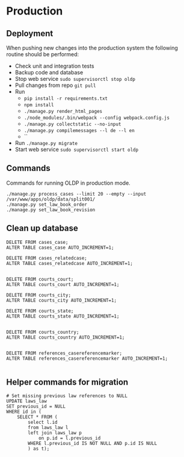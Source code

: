# Production

## Deployment

When pushing new changes into the production system the following routine should be performed:

 - Check unit and integration tests
 - Backup code and database
 - Stop web service `sudo supervisorctl stop oldp`
 - Pull changes from repo `git pull`
 - Run
    - `pip install -r requirements.txt`
    - `npm install`
    - `./manage.py render_html_pages`
    - `./node_modules/.bin/webpack --config webpack.config.js`
    - `./manage.py collectstatic --no-input`
    - `./manage.py compilemessages --l de --l en`
    - ``
 - Run `./manage.py migrate`
 - Start web service `sudo supervisorctl start oldp`


## Commands

Commands for running OLDP in production mode.


```
./manage.py process_cases --limit 20 --empty --input /var/www/apps/oldp/data/split001/
./manage.py set_law_book_order
./manage.py set_law_book_revision
```

## Clean up database

```
DELETE FROM cases_case;
ALTER TABLE cases_case AUTO_INCREMENT=1;

DELETE FROM cases_relatedcase;
ALTER TABLE cases_relatedcase AUTO_INCREMENT=1;


DELETE FROM courts_court;
ALTER TABLE courts_court AUTO_INCREMENT=1;

DELETE FROM courts_city;
ALTER TABLE courts_city AUTO_INCREMENT=1;

DELETE FROM courts_state;
ALTER TABLE courts_state AUTO_INCREMENT=1;


DELETE FROM courts_country;
ALTER TABLE courts_country AUTO_INCREMENT=1;


DELETE FROM references_casereferencemarker;
ALTER TABLE references_casereferencemarker AUTO_INCREMENT=1;


```

## Helper commands for migration

```
# Set missing previous law references to NULL
UPDATE laws_law
SET previous_id = NULL
WHERE id in (
    SELECT * FROM (
        select l.id
        from laws_law l
        left join laws_law p
            on p.id = l.previous_id
        WHERE l.previous_id IS NOT NULL AND p.id IS NULL
        ) as t);

```
